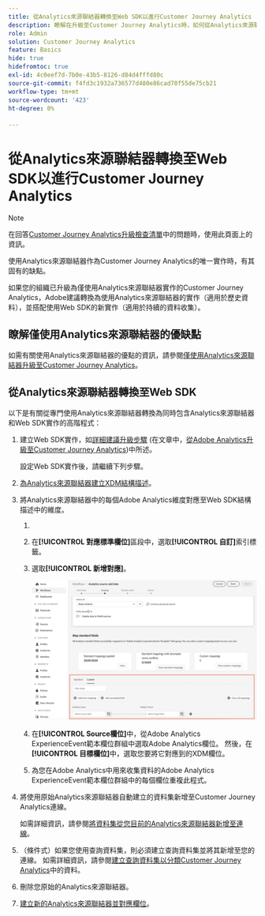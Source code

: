 ```yaml
---
title: 從Analytics來源聯結器轉換至Web SDK以進行Customer Journey Analytics
description: 瞭解在升級至Customer Journey Analytics時，如何從Analytics來源聯結器轉換至Web SDK
role: Admin
solution: Customer Journey Analytics
feature: Basics
hide: true
hidefromtoc: true
exl-id: 4c0eef7d-7b0e-43b5-8126-d84d4fffd80c
source-git-commit: f4fd3c1932a736577d480e86cad70f55de75cb21
workflow-type: tm+mt
source-wordcount: '423'
ht-degree: 0%

---
```


# 從Analytics來源聯結器轉換至Web SDK以進行Customer Journey Analytics

>[!NOTE]
> 
>在回答[Customer Journey Analytics升級檢查清單](https://gigazelle.github.io/cja-ttv/)中的問題時，使用此頁面上的資訊。

使用Analytics來源聯結器作為Customer Journey Analytics的唯一實作時，有其固有的缺點。

如果您的組織已升級為僅使用Analytics來源聯結器實作的Customer Journey Analytics，Adobe建議轉換為使用Analytics來源聯結器的實作（適用於歷史資料），並搭配使用Web SDK的新實作（適用於持續的資料收集）。

## 瞭解僅使用Analytics來源聯結器的優缺點

如需有關使用Analytics來源聯結器的優點的資訊，請參閱[僅使用Analytics來源聯結器升級至Customer Journey Analytics](/help/getting-started/cja-upgrade/cja-upgrade-source-connector-exclusively.md)。

## 從Analytics來源聯結器轉換至Web SDK

以下是有關從專門使用Analytics來源聯結器轉換為同時包含Analytics來源聯結器和Web SDK實作的高階程式：

1. 建立Web SDK實作，如[詳細建議升級步驟](/help/getting-started/cja-upgrade/cja-upgrade-recommendations.md#detailed-recommended-upgrade-steps) (在文章中，[從Adobe Analytics升級至Customer Journey Analytics](/help/getting-started/cja-upgrade/cja-upgrade-recommendations.md))中所述。

   設定Web SDK實作後，請繼續下列步驟。

1. [為Analytics來源聯結器建立XDM結構描述](/help/getting-started/cja-upgrade/cja-upgrade-source-connector-schema.md)。

1. 將Analytics來源聯結器中的每個Adobe Analytics維度對應至Web SDK結構描述中的維度。

   1. 
      <!-- how do you get here -->

   1. 在&#x200B;**[!UICONTROL 對應標準欄位]**&#x200B;區段中，選取&#x200B;**[!UICONTROL 自訂]**&#x200B;索引標籤。

   1. 選取&#x200B;**[!UICONTROL 新增對應]**。

      ![對應結構描述欄位](assets/schema-mapping.png)

   1. 在&#x200B;**[!UICONTROL Source欄位]**&#x200B;中，從Adobe Analytics ExperienceEvent範本欄位群組中選取Adobe Analytics欄位。 然後，在&#x200B;**[!UICONTROL 目標欄位]**&#x200B;中，選取您要將它對應到的XDM欄位。

   1. 為您在Adobe Analytics中用來收集資料的Adobe Analytics ExperienceEvent範本欄位群組中的每個欄位重複此程式。

1. 將使用原始Analytics來源聯結器自動建立的資料集新增至Customer Journey Analytics連線。

   如需詳細資訊，請參閱[將資料集從您目前的Analytics來源聯結器新增至連線](/help/getting-started/cja-upgrade/cja-upgrade-source-connector-dataset.md)。

1. （條件式）如果您使用查詢資料集，則必須建立查詢資料集並將其新增至您的連線。 如需詳細資訊，請參閱[建立查詢資料集以分類Customer Journey Analytics](/help/getting-started/cja-upgrade/cja-upgrade-dataset-lookup.md)中的資料。

1. 刪除您原始的Analytics來源聯結器。<!-- need to add steps somewhere about how to do this -->

1. [建立新的Analytics來源聯結器並對應欄位](/help/getting-started/cja-upgrade/cja-upgrade-source-connector.md)。
